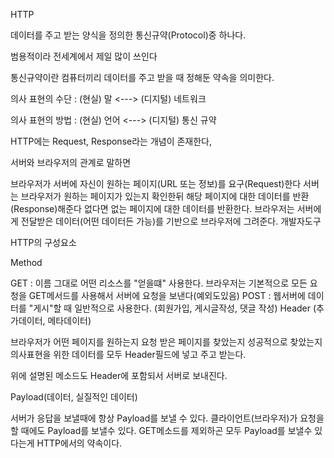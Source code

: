 HTTP

데이터를 주고 받는 양식을 정의한 통신규약(Protocol)중 하나다.

범용적이라 전세계에서 제일 많이 쓰인다

통신규약이란 컴퓨터끼리 데이터를 주고 받을 때 정해둔 약속을 의미한다.

 

의사 표현의 수단 : (현실) 말 <---> (디지털) 네트워크

의사 표현의 방법 : (현실) 언어 <---> (디지털) 통신 규약 

 

HTTP에는 Request, Response라는 개념이 존재한다,

서버와 브라우저의 관계로 말하면

브라우저가 서버에 자신이 원하는 페이지(URL  또는 정보)를 요구(Request)한다
서버는 브라우저가 원하는 페이지가 있는지 확인한뒤 해당 페이지에 대한 데이터를 반환(Response)해준다
없다면 없는 페이지에 대한 데이터를 반환한다.
브라우저는 서버에게 전달받은 데이터(어떤 데이터든 가능)를 기반으로 브라우저에 그려준다.
개발자도구

 

HTTP의 구성요소

Method

 GET : 이름 그대로 어떤 리소스를 "얻을떄" 사용한다.
브라우저는 기본적으로 모든 요청을 GET메서드를 사용해서 서버에 요청을 보낸다(예외도있음)
POST : 웹서버에 데이터를 "게시"할 때 일반적으로 사용한다.
(회원가입, 게시글작성, 댓글 작성)
Header (추가데이터, 메타데이터)

브라우저가 어떤 페이지를 원하는지
요청 받은 페이지를 찾았는지
성공적으로 찾았는지
의사표현을 위한 데이터를 모두 Header필드에 넣고 주고 받는다.

위에 설명된 메소드도 Header에 포함되서 서버로 보내진다.

 

Payload(데이터, 실질적인 데이터)

서버가 응답을 보낼때에 항상 Payload를 보낼 수 있다.
클라이언트(브라우저)가 요청을 할 때에도 Payload를 보낼수 있다.
GET메소드를 제외하곤 모두 Payload를 보낼수 있다는게 HTTP에서의 약속이다.
